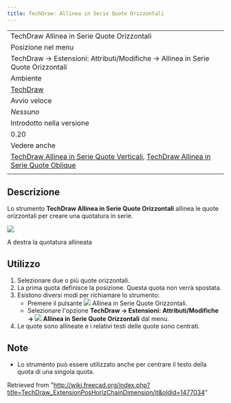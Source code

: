 ```yaml
---
title: TechDrawː Allinea in Serie Quote Orizzontali
---
```

|  |
| --- |
| TechDraw Allinea in Serie Quote Orizzontali |
| Posizione nel menu |
| TechDraw → Estensioni: Attributi/Modifiche → Allinea in Serie Quote Orizzontali |
| Ambiente |
| [TechDraw](/TechDraw_Workbench/it "TechDraw Workbench/it") |
| Avvio veloce |
| *Nessuno* |
| Introdotto nella versione |
| 0.20 |
| Vedere anche |
| [TechDraw Allinea in Serie Quote Verticali](/TechDraw_ExtensionPosVertChainDimension/it "TechDraw ExtensionPosVertChainDimension/it"), [TechDraw Allinea in Serie Quote Oblique](/TechDraw_ExtensionPosObliqueChainDimension/it "TechDraw ExtensionPosObliqueChainDimension/it") |
|  |

## Descrizione

Lo strumento **TechDraw Allinea in Serie Quote Orizzontali** allinea le quote orizzontali per creare una quotatura in serie.

![](/images/TechDraw_ExtensionPosHorizChainDimensionExample.png)

A destra la quotatura allineata

## Utilizzo

1. Selezionare due o più quote orizzontali.
2. La prima quota definisce la posizione. Questa quota non verrà spostata.
3. Esistono diversi modi per richiamare lo strumento:
   * Premere il pulsante ![](/images/TechDraw_ExtensionPosHorizChainDimension.svg) Allinea in Serie Quote Orizzontali.
   * Selezionare l'opzione **TechDraw → Estensioni: Attributi/Modifiche → ![](/images/TechDraw_ExtensionPosHorizChainDimension.svg) Allinea in Serie Quote Orizzontali** dal menu.
4. Le quote sono allineate e i relativi testi delle quote sono centrati.

## Note

* Lo strumento può essere utilizzato anche per centrare il testo della quota di una singola quota.

Retrieved from "<http://wiki.freecad.org/index.php?title=TechDraw_ExtensionPosHorizChainDimension/it&oldid=1477034>"